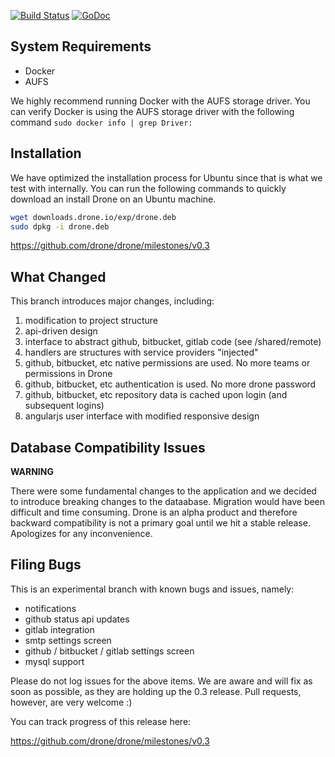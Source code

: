 [![Build Status](http://beta.drone.io/github.com/drone/drone/status.svg?branch=exp)](http://beta.drone.io/github.com/drone/drone?branch=exp)
[![GoDoc](https://godoc.org/github.com/drone/drone?status.png)](https://godoc.org/github.com/drone/drone)


## System Requirements

* Docker
* AUFS

We highly recommend running Docker with the AUFS storage driver. You can verify Docker is using
the AUFS storage driver with the following command `sudo docker info | grep Driver:`

## Installation

We have optimized the installation process for Ubuntu since that is what we test with internally. You can run the following commands to quickly download an install Drone on an Ubuntu machine.

```sh
wget downloads.drone.io/exp/drone.deb
sudo dpkg -i drone.deb
```
https://github.com/drone/drone/milestones/v0.3

## What Changed

This branch introduces major changes, including:

1. modification to project structure
2. api-driven design
3. interface to abstract github, bitbucket, gitlab code (see /shared/remote)
4. handlers are structures with service providers "injected"
5. github, bitbucket, etc native permissions are used. No more teams or permissions in Drone
6. github, bitbucket, etc authentication is used. No more drone password
7. github, bitbucket, etc repository data is cached upon login (and subsequent logins)
8. angularjs user interface with modified responsive design

## Database Compatibility Issues

**WARNING**

There were some fundamental changes to the application and we decided to introduce breaking changes to the dataabase. Migration would have been difficult and time consuming. Drone is an alpha product and therefore backward compatibility is not a primary goal until we hit a stable release. Apologizes for any inconvenience.

## Filing Bugs

This is an experimental branch with known bugs and issues, namely:

* notifications
* github status api updates
* gitlab integration
* smtp settings screen
* github / bitbucket / gitlab settings screen
* mysql support

Please do not log issues for the above items. We are aware and will fix as soon as possible, as they are holding up the 0.3 release. Pull requests, however, are very welcome :)

You can track progress of this release here:

https://github.com/drone/drone/milestones/v0.3
